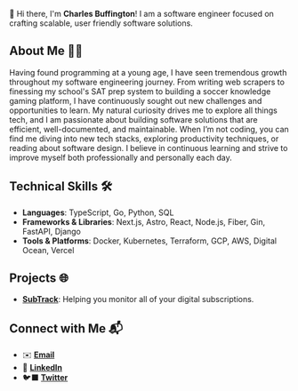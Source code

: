 <!--
**C41M50N/C41M50N** is a ✨ _special_ ✨ repository because its `README.md` (this file) appears on your GitHub profile.

Here are some ideas to get you started:

- 🔭 I’m currently working on ...
- 🌱 I’m currently learning ...
- 👯 I’m looking to collaborate on ...
- 🤔 I’m looking for help with ...
- 💬 Ask me about ...
- 📫 How to reach me: ...
- 😄 Pronouns: ...
- ⚡ Fun fact: ...
-->

<!-- V1
## Hi there 👋

I'm Charles, a software engineer who likes to build fast! Currently, my most common tech stack consists of Golang, TypeScript, React, and Python. I have interests in software architecture, personal finance, and productivity.

Learn more about me at [my personal website (WIP)](https://www.cbuff.dev/?ref=github).


### My Favorite Languages

[![My Skills](https://skillicons.dev/icons?i=go,ts,py,kotlin)](https://skillicons.dev)


### My Favorite Technologies

[![My Skills](https://skillicons.dev/icons?i=astro,nextjs,fastapi,postgres,mongodb,docker,gcp,aws,vercel)](https://skillicons.dev)
-->

<!-- V2 -->
👋 Hi there, I'm **Charles Buffington**! I am a software engineer focused on crafting scalable, user friendly software solutions.

## About Me 🤙🏾
Having found programming at a young age, I have seen tremendous growth throughout my software engineering journey. From writing web scrapers to finessing my school's SAT prep system to building a soccer knowledge gaming platform, I have continuously sought out new challenges and opportunities to learn. My natural curiosity drives me to explore all things tech, and I am passionate about building software solutions that are efficient, well-documented, and maintainable. When I’m not coding, you can find me diving into new tech stacks, exploring productivity techniques, or reading about software design. I believe in continuous learning and strive to improve myself both professionally and personally each day.

## Technical Skills 🛠️
- **Languages**: TypeScript, Go, Python, SQL
- **Frameworks & Libraries**: Next.js, Astro, React, Node.js, Fiber, Gin, FastAPI, Django
- **Tools & Platforms**: Docker, Kubernetes, Terraform, GCP, AWS, Digital Ocean, Vercel

## Projects 🌐
- [**SubTrack**](https://subtrack.cbuff.dev): Helping you monitor all of your digital subscriptions.

<!-- TODO
## Blog Posts ✍🏾
- []()
-->

## Connect with Me 📬
- ✉️ [**Email**](mailto:charles.fsb2+hello@gmail.com)
- 🔗 [**LinkedIn**](https://www.linkedin.com/in/charles-buffington/)
- 🐦‍⬛ [**Twitter**](https://x.com/C41M50N)

